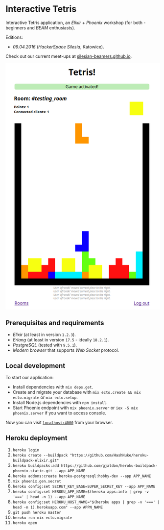 # Interactive Tetris

Interactive Tetris application, an *Elixir* + *Phoenix* workshop (for both - beginners and *BEAM* enthusiasts).

Editions:

- *09.04.2016* (*HackerSpace Silesia*, Katowice).

Check out our current meet-ups at [silesian-beamers.github.io](http://silesian-beamers.github.io).

![Screenshot from the game](/docs/Screenshot.png)

## Prerequisites and requirements

- *Elixir* (at least in version `1.2.3`).
- *Erlang* (at least in version `17.5` - ideally `18.2.1`).
- *PostgreSQL* (tested with `9.5.1`).
- *Modern browser* that supports *Web Socket* protocol.

## Local development

To start our application:

  * Install dependencies with `mix deps.get`.
  * Create and migrate your database with `mix ecto.create && mix ecto.migrate` or `mix ecto.setup`.
  * Install Node.js dependencies with `npm install`.
  * Start Phoenix endpoint with `mix phoenix.server` or `iex -S mix phoenix.server` if you want to access console.

Now you can visit [`localhost:4000`](http://localhost:4000) from your browser.

## Heroku deployment

1. `heroku login`
2. `heroku create --buildpack "https://github.com/HashNuke/heroku-buildpack-elixir.git"`
3. `heroku buildpacks:add https://github.com/gjaldon/heroku-buildpack-phoenix-static.git --app APP_NAME`
4. `heroku addons:create heroku-postgresql:hobby-dev --app APP_NAME`
5. `mix phoenix.gen.secret`
6. `heroku config:set SECRET_KEY_BASE=SUPER_SECRET_KEY --app APP_NAME`
7. `heroku config:set HEROKU_APP_NAME=$(heroku apps:info | grep -v '===' | head -n 1) --app APP_NAME`
8. `heroku config:set HEROKU_HOST_NAME="$(heroku apps | grep -v '===' | head -n 1).herokuapp.com" --app APPN_NAME`
9. `git push heroku master`
10. `heroku run mix ecto.migrate`
11. `heroku open`
